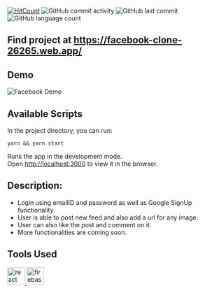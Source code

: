 

[![HitCount](http://hits.dwyl.com/ammarjussa/facebook-clone.svg)](http://hits.dwyl.com/ammarjussa/facebook-clone) ![GitHub commit activity](https://img.shields.io/github/commit-activity/m/ammarjussa/facebook-clone) ![GitHub last commit](https://img.shields.io/github/last-commit/ammarjussa/facebook-clone) ![GitHub language count](https://img.shields.io/github/languages/count/ammarjussa/facebook-clone)






## Find project at https://facebook-clone-26265.web.app/

## Demo

![Facebook Demo](https://github.com/ammarjussa/facebook-clone/blob/master/facebook_demo.gif)



## Available Scripts

In the project directory, you can run:

`yarn && yarn start`

Runs the app in the development mode.<br />
Open [http://localhost:3000](http://localhost:3000) to view it in the browser.

## Description:

- Login using emailID and password as well as Google SignUp functionality.
- User is able to post new feed and also add a url for any image.
- User can also like the post and comment on it.
- More functionalities are coming soon.

## Tools Used
<a href="https://reactjs.org/" target="_blank"> <img src="https://devicons.github.io/devicon/devicon.git/icons/react/react-original-wordmark.svg" alt="react" width="40" height="40"/> </a> <a href="https://firebase.google.com/" target="_blank"> <img src="https://www.vectorlogo.zone/logos/firebase/firebase-icon.svg" alt="firebase" width="40" height="40"/> </a>
